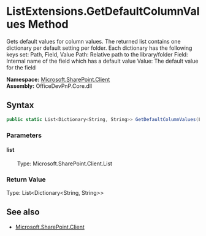 # ListExtensions.GetDefaultColumnValues Method  
 <para>Gets default values for column values.</para> <para></para> <para>The returned list contains one dictionary per default setting per folder.</para> <para>Each dictionary has the following keys set: Path, Field, Value</para> <para></para> <para>Path: Relative path to the library/folder</para> <para>Field: Internal name of the field which has a default value</para> <para>Value: The default value for the field</para>   

**Namespace:** [Microsoft.SharePoint.Client](Microsoft.SharePoint.Client.md)  
**Assembly:** OfficeDevPnP.Core.dll  
## Syntax
```C#
public static List<Dictionary<String, String>> GetDefaultColumnValues(List list)
```
### Parameters
#### list  
&emsp;&emsp;Type: Microsoft.SharePoint.Client.List  

### Return Value
Type: List<Dictionary<String,  String>>  

## See also
- [Microsoft.SharePoint.Client](Microsoft.SharePoint.Client.md)

